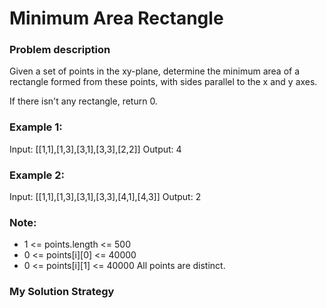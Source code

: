 # Minimum Area Rectangle

### Problem description

Given a set of points in the xy-plane, determine the minimum area of a rectangle formed from these points, with sides parallel to the x and y axes.

If there isn't any rectangle, return 0.

 

### Example 1:

Input: [[1,1],[1,3],[3,1],[3,3],[2,2]]
Output: 4


### Example 2:

Input: [[1,1],[1,3],[3,1],[3,3],[4,1],[4,3]]
Output: 2
 

### Note:

- 1 <= points.length <= 500
- 0 <= points[i][0] <= 40000
- 0 <= points[i][1] <= 40000
All points are distinct.

### My Solution Strategy

